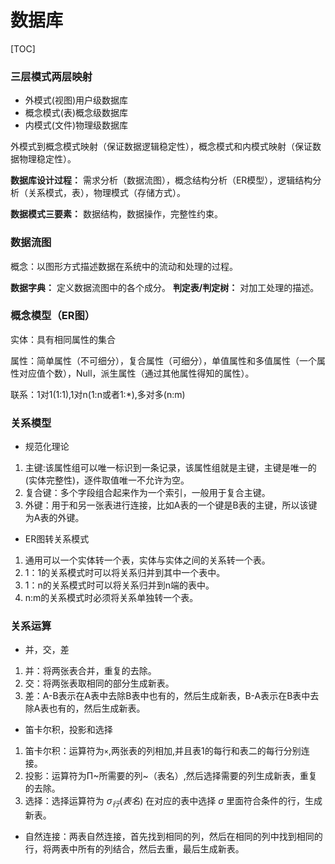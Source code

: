 # 数据库

[TOC]

### 三层模式两层映射

- 外模式(视图)用户级数据库
- 概念模式(表)概念级数据库
- 内模式(文件)物理级数据库

外模式到概念模式映射（保证数据逻辑稳定性），概念模式和内模式映射（保证数据物理稳定性）。

**数据库设计过程：** 需求分析（数据流图），概念结构分析（ER模型），逻辑结构分析（关系模式，表），物理模式（存储方式）。

**数据模式三要素：** 数据结构，数据操作，完整性约束。

### 数据流图

概念：以图形方式描述数据在系统中的流动和处理的过程。

**数据字典：** 定义数据流图中的各个成分。
**判定表/判定树：** 对加工处理的描述。

### 概念模型（ER图）

实体：具有相同属性的集合

属性：简单属性（不可细分），复合属性（可细分），单值属性和多值属性（一个属性对应值个数），Null，派生属性（通过其他属性得知的属性）。

联系：1对1(1:1),1对n(1:n或者1:*),多对多(n:m)

### 关系模型

- 规范化理论

1. 主键:该属性组可以唯一标识到一条记录，该属性组就是主键，主键是唯一的(实体完整性)，逐件取值唯一不允许为空。
2. 复合键：多个字段组合起来作为一个索引，一般用于复合主键。
3. 外键：用于和另一张表进行连接，比如A表的一个键是B表的主键，所以该键为A表的外键。

- ER图转关系模式

1. 通用可以一个实体转一个表，实体与实体之间的关系转一个表。
2. 1：1的关系模式时可以将关系归并到其中一个表中。
3. 1：n的关系模式时可以将关系归并到n端的表中。
4. n:m的关系模式时必须将关系单独转一个表。

### 关系运算

- 并，交，差

1. 并：将两张表合并，重复的去除。
2. 交：将两张表取相同的部分生成新表。
3. 差：A-B表示在A表中去除B表中也有的，然后生成新表，B-A表示在B表中去除A表也有的，然后生成新表。

- 笛卡尔积，投影和选择

1. 笛卡尔积：运算符为`×`,两张表的列相加,并且表1的每行和表二的每行分别连接。
2. 投影：运算符为Π~所需要的列~（表名）,然后选择需要的列生成新表，重复的去除。
3. 选择：选择运算符为 $\sigma_行(表名)$ 在对应的表中选择 $\sigma$ 里面符合条件的行，生成新表。

- 自然连接：两表自然连接，首先找到相同的列，然后在相同的列中找到相同的行，将两表中所有的列结合，然后去重，最后生成新表。